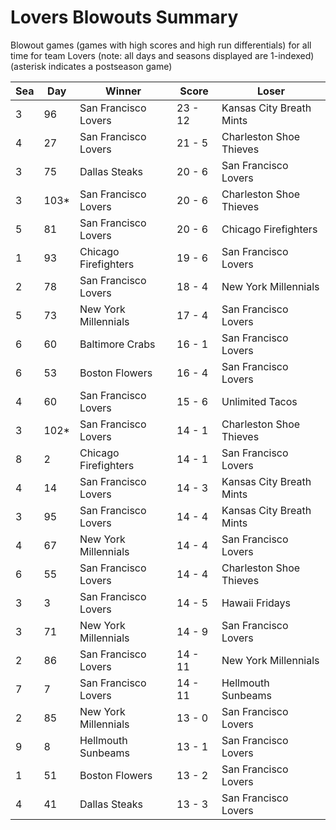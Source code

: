 # Lovers Blowouts Summary



Blowout games (games with high scores and high run differentials) for all time for team Lovers (note: all days and seasons displayed are 1-indexed) (asterisk indicates a postseason game)


| Sea | Day | Winner | Score | Loser | 
| ------ |------ |------ |------ |------ |
| 3 | 96 | San Francisco Lovers | 23 - 12 | Kansas City Breath Mints | 
| 4 | 27 | San Francisco Lovers | 21 - 5 | Charleston Shoe Thieves | 
| 3 | 75 | Dallas Steaks | 20 - 6 | San Francisco Lovers | 
| 3 | 103* | San Francisco Lovers | 20 - 6 | Charleston Shoe Thieves | 
| 5 | 81 | San Francisco Lovers | 20 - 6 | Chicago Firefighters | 
| 1 | 93 | Chicago Firefighters | 19 - 6 | San Francisco Lovers | 
| 2 | 78 | San Francisco Lovers | 18 - 4 | New York Millennials | 
| 5 | 73 | New York Millennials | 17 - 4 | San Francisco Lovers | 
| 6 | 60 | Baltimore Crabs | 16 - 1 | San Francisco Lovers | 
| 6 | 53 | Boston Flowers | 16 - 4 | San Francisco Lovers | 
| 4 | 60 | San Francisco Lovers | 15 - 6 | Unlimited Tacos | 
| 3 | 102* | San Francisco Lovers | 14 - 1 | Charleston Shoe Thieves | 
| 8 | 2 | Chicago Firefighters | 14 - 1 | San Francisco Lovers | 
| 4 | 14 | San Francisco Lovers | 14 - 3 | Kansas City Breath Mints | 
| 3 | 95 | San Francisco Lovers | 14 - 4 | Kansas City Breath Mints | 
| 4 | 67 | New York Millennials | 14 - 4 | San Francisco Lovers | 
| 6 | 55 | San Francisco Lovers | 14 - 4 | Charleston Shoe Thieves | 
| 3 | 3 | San Francisco Lovers | 14 - 5 | Hawaii Fridays | 
| 3 | 71 | New York Millennials | 14 - 9 | San Francisco Lovers | 
| 2 | 86 | San Francisco Lovers | 14 - 11 | New York Millennials | 
| 7 | 7 | San Francisco Lovers | 14 - 11 | Hellmouth Sunbeams | 
| 2 | 85 | New York Millennials | 13 - 0 | San Francisco Lovers | 
| 9 | 8 | Hellmouth Sunbeams | 13 - 1 | San Francisco Lovers | 
| 1 | 51 | Boston Flowers | 13 - 2 | San Francisco Lovers | 
| 4 | 41 | Dallas Steaks | 13 - 3 | San Francisco Lovers | 


